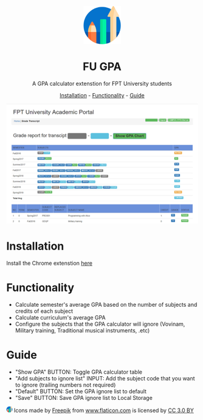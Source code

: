 <p align="center"><img src="icons/icon128.png" width=100/></p>

<h1 align="center" style="font-weight: bold">FU GPA</h1>

<p align="center">
  A GPA calculator extenstion for FPT University students
</p>

<p align="center"><a href="#installation">Installation</a> - <a href="#functionality">Functionality</a> - <a href="#guide">Guide</a></p>

<img src="screenshot.png"/>

# Installation
Install the Chrome extenstion [here](https://chrome.google.com/webstore/detail/fpt-gpa/pieacoaichghpileamnhephkedchnlba)

# Functionality
- Calculate semester's average GPA based on the number of subjects and credits of each subject
- Calculate curriculum's average GPA
- Configure the subjects that the GPA calculator will ignore (Vovinam, Military training, Traditional musical instruments, .etc)

# Guide
- "Show GPA" BUTTON: Toggle GPA calculator table
- "Add subjects to ignore list" INPUT: Add the subject code that you want to ignore (trailing numbers not required)
- "Default" BUTTON: Set the GPA ignore list to default
- "Save" BUTTON: Save GPA ignore list to Local Storage

<img src="icons/icon16.png"/>
Icons made by <a href="https://www.freepik.com/" title="Freepik">Freepik</a> from <a href="https://www.flaticon.com/" 			    title="Flaticon">www.flaticon.com</a> is licensed by <a href="http://creativecommons.org/licenses/by/3.0/" 			    title="Creative Commons BY 3.0" target="_blank">CC 3.0 BY</a>